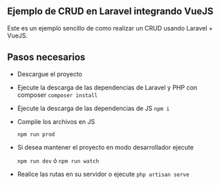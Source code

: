 ## Ejemplo de CRUD en Laravel integrando VueJS

Este es un ejemplo sencillo de como realizar un CRUD usando Laravel + VueJS.

## Pasos necesarios

* Descargue el proyecto
* Ejecute la descarga de las dependencias de Laravel y PHP con composer
	`composer install`

* Ejecute la descarga de las dependencias de JS
	`npm i`

* Compile los archivos en JS

	`npm run prod`

* Si desea mantener el proyecto en modo desarrollador ejecute

	`npm run dev` ó `npm run watch`

* Realice las rutas en su servidor o ejecute
	`php artisan serve`
